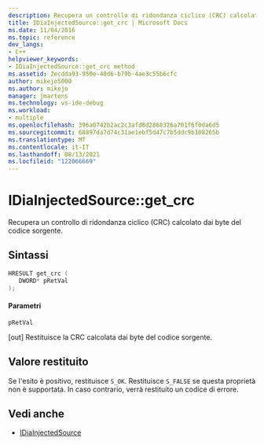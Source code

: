 ```yaml
---
description: Recupera un controllo di ridondanza ciclico (CRC) calcolato dai byte del codice sorgente.
title: IDiaInjectedSource::get_crc | Microsoft Docs
ms.date: 11/04/2016
ms.topic: reference
dev_langs:
- C++
helpviewer_keywords:
- IDiaInjectedSource::get_crc method
ms.assetid: 2ecdda93-950e-40d6-b79b-4ae3c55b6cfc
author: mikejo5000
ms.author: mikejo
manager: jmartens
ms.technology: vs-ide-debug
ms.workload:
- multiple
ms.openlocfilehash: 396a0742b2ac2c3afd8d2868326a701f6f0da6d5
ms.sourcegitcommit: 68897da7d74c31ae1ebf5d47c7b5ddc9b108265b
ms.translationtype: MT
ms.contentlocale: it-IT
ms.lasthandoff: 08/13/2021
ms.locfileid: "122066669"
---
```

# <a name="idiainjectedsourceget_crc"></a>IDiaInjectedSource::get_crc
Recupera un controllo di ridondanza ciclico (CRC) calcolato dai byte del codice sorgente.

## <a name="syntax"></a>Sintassi

```C++
HRESULT get_crc ( 
   DWORD* pRetVal
);
```

#### <a name="parameters"></a>Parametri
 `pRetVal`

[out] Restituisce la CRC calcolata dai byte del codice sorgente.

## <a name="return-value"></a>Valore restituito
 Se l'esito è positivo, restituisce `S_OK`. Restituisce `S_FALSE` se questa proprietà non è supportata. In caso contrario, verrà restituito un codice di errore.

## <a name="see-also"></a>Vedi anche
- [IDiaInjectedSource](../../debugger/debug-interface-access/idiainjectedsource.md)
